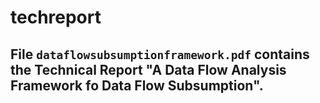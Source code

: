 # techreport

## File ```dataflowsubsumptionframework.pdf``` contains the Technical Report "A Data Flow Analysis Framework fo Data Flow Subsumption".

